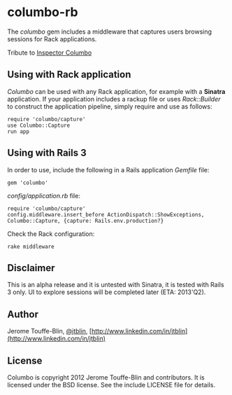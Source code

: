 # columbo-rb

The *columbo* gem includes a middleware
that captures users browsing sessions for Rack applications.

Tribute to [Inspector Columbo](http://www.imdb.com/title/tt1466074/)

## Using with Rack application

*Columbo* can be used with any Rack application,
for example with a **Sinatra** application.
If your application includes a rackup file
or uses *Rack::Builder* to construct the application pipeline, 
simply require and use as follows:

    require 'columbo/capture'
    use Columbo::Capture
    run app

## Using with Rails 3

In order to use, include the following in a Rails application
*Gemfile* file:

    gem 'columbo'

*config/application.rb* file:

    require 'columbo/capture'
    config.middleware.insert_before ActionDispatch::ShowExceptions, Columbo::Capture, {capture: Rails.env.production?}

Check the Rack configuration:

    rake middleware

## Disclaimer

This is an alpha release and it is untested with Sinatra, it is tested with Rails 3 only.
UI to explore sessions will be completed later (ETA: 2013'Q2).

## Author

Jerome Touffe-Blin, [@jtblin](https://twitter.com/jtlbin), [http://www.linkedin.com/in/jtblin](http://www.linkedin.com/in/jtblin)

## License

Columbo is copyright 2012 Jerome Touffe-Blin and contributors. It is licensed under the BSD license. See the include LICENSE file for details.

